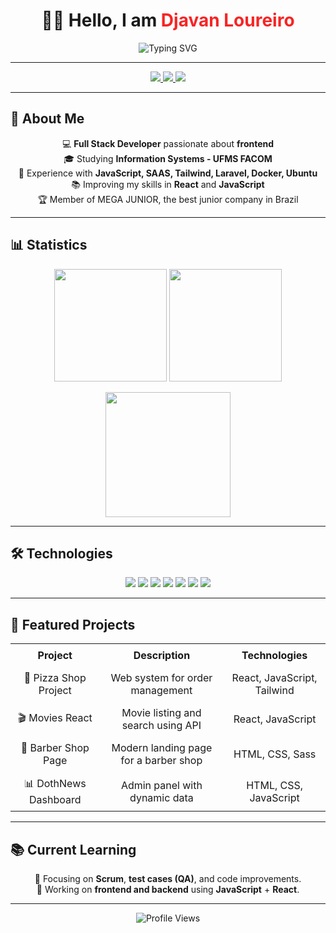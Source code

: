 <h1 align="center">
  👋🏾 Hello, I am <span style="color:#F72424;">Djavan Loureiro</span>  
</h1>

<p align="center">
  <img src="https://readme-typing-svg.herokuapp.com?font=Fira+Code&size=22&pause=1000&color=F72424&width=500&center=true&lines=Full+Stack+Developer;React+%26+JavaScript+Enthusiast;Always+learning+new+technologies" alt="Typing SVG" />
</p>

---

<p align="center">
  <a href="https://linkedin.com/in/seu-perfil">
    <img src="https://img.shields.io/badge/-LinkedIn-%230077B5?style=for-the-badge&logo=linkedin&logoColor=white">
  </a>
  <a href="mailto:seuemail@gmail.com">
    <img src="https://img.shields.io/badge/-Email-%23EA4335?style=for-the-badge&logo=gmail&logoColor=white">
  </a>
  <a href="https://github.com/DjavanGabriel123">
    <img src="https://img.shields.io/badge/-GitHub-%2312100E?style=for-the-badge&logo=github&logoColor=white">
  </a>
</p>

---

## 📌 About Me
<p align="center">
💻 <strong>Full Stack Developer</strong> passionate about <strong>frontend</strong><br>
🎓 Studying <strong>Information Systems - UFMS FACOM</strong><br>
🚀 Experience with <strong>JavaScript, SAAS, Tailwind, Laravel, Docker, Ubuntu</strong><br>
📚 Improving my skills in <strong>React</strong> and <strong>JavaScript</strong><br>
🏆 Member of MEGA JUNIOR, the best junior company in Brazil
</p>

---

## 📊 Statistics
<p align="center">
  <img height="180em" src="https://github-readme-stats.vercel.app/api?username=DjavanGabriel123&show_icons=true&theme=tokyonight&count_private=true" />
  <img height="180em" src="https://github-readme-streak-stats.herokuapp.com/?user=DjavanGabriel123&theme=tokyonight" />
</p>

<p align="center">
  <img height="200" src="https://github-readme-stats.vercel.app/api/top-langs/?username=DjavanGabriel123&langs_count=8&theme=tokyonight&layout=compact&hide=html,blade,scss" />
</p>

---

## 🛠️ Technologies
<p align="center">
  <img src="https://img.shields.io/badge/-JavaScript-F7DF1E?style=for-the-badge&logo=javascript&logoColor=000">
  <img src="https://img.shields.io/badge/-React-61DAFB?style=for-the-badge&logo=react&logoColor=000">
  <img src="https://img.shields.io/badge/-Sass-CC6699?style=for-the-badge&logo=sass&logoColor=fff">
  <img src="https://img.shields.io/badge/-TailwindCSS-38B2AC?style=for-the-badge&logo=tailwind-css&logoColor=fff">
  <img src="https://img.shields.io/badge/-Laravel-FF2D20?style=for-the-badge&logo=laravel&logoColor=fff">
  <img src="https://img.shields.io/badge/-Docker-2496ED?style=for-the-badge&logo=docker&logoColor=fff">
  <img src="https://img.shields.io/badge/-Ubuntu-E95420?style=for-the-badge&logo=ubuntu&logoColor=fff">
</p>

---

## 🚀 Featured Projects
<p align="center">
  <table style="border-collapse: collapse; border: none; text-align: center;">
    <tr>
      <th style="border: none; padding: 8px;">Project</th>
      <th style="border: none; padding: 8px;">Description</th>
      <th style="border: none; padding: 8px;">Technologies</th>
    </tr>
    <tr>
      <td style="border: none; padding: 8px;">
        <a href="https://github.com/DjavanGabriel123/projeto-pizzaria" style="text-decoration: none; color: inherit;">🍕 Pizza Shop Project</a>
      </td>
      <td style="border: none; padding: 8px;">Web system for order management</td>
      <td style="border: none; padding: 8px;">React, JavaScript, Tailwind</td>
    </tr>
    <tr>
      <td style="border: none; padding: 8px;">
        <a href="https://github.com/DjavanGabriel123/filmes-react" style="text-decoration: none; color: inherit;">🎬 Movies React</a>
      </td>
      <td style="border: none; padding: 8px;">Movie listing and search using API</td>
      <td style="border: none; padding: 8px;">React, JavaScript</td>
    </tr>
    <tr>
      <td style="border: none; padding: 8px;">
        <a href="https://github.com/DjavanGabriel123/Barbearia-Page" style="text-decoration: none; color: inherit;">💈 Barber Shop Page</a>
      </td>
      <td style="border: none; padding: 8px;">Modern landing page for a barber shop</td>
      <td style="border: none; padding: 8px;">HTML, CSS, Sass</td>
    </tr>
    <tr>
      <td style="border: none; padding: 8px;">
        <a href="https://github.com/DjavanGabriel123/DothNews-Dashboard" style="text-decoration: none; color: inherit;">📊 DothNews Dashboard</a>
      </td>
      <td style="border: none; padding: 8px;">Admin panel with dynamic data</td>
      <td style="border: none; padding: 8px;">HTML, CSS, JavaScript</td>
    </tr>
  </table>
</p>

---

## 📚 Current Learning
<p align="center">
📍 Focusing on <strong>Scrum</strong>, <strong>test cases (QA)</strong>, and code improvements.<br>
📍 Working on <strong>frontend and backend</strong> using <strong>JavaScript</strong> + <strong>React</strong>.
</p>

---

<p align="center">
  <img src="https://komarev.com/ghpvc/?username=DjavanGabriel123&label=Profile+Views&color=blueviolet&style=flat" alt="Profile Views" />
</p>
